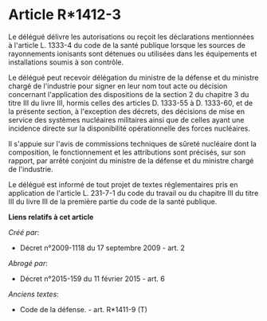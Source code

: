 # Article R*1412-3

Le délégué délivre les autorisations ou reçoit les déclarations mentionnées à l'article L. 1333-4 du code de la santé
publique lorsque les sources de rayonnements ionisants sont détenues ou utilisées dans les équipements et installations
soumis à son contrôle. 

Le délégué peut recevoir délégation du ministre de la défense et du ministre chargé de l'industrie pour signer en leur nom
tout acte ou décision concernant l'application des dispositions de la section 2 du chapitre 3 du titre III du livre III,
hormis celles des articles D. 1333-55 à D. 1333-60, et de la présente section, à l'exception des décrets, des décisions de
mise en service des systèmes nucléaires militaires ainsi que de celles ayant une incidence directe sur la disponibilité
opérationnelle des forces nucléaires. 

Il s'appuie sur l'avis de commissions techniques de sûreté nucléaire dont la composition, le fonctionnement et les
attributions sont précisés, sur son rapport, par arrêté conjoint du ministre de la défense et du ministre chargé de
l'industrie. 

Le délégué est informé de tout projet de textes réglementaires pris en application de l'article L. 231-7-1 du code du travail
ou du chapitre III du titre III du livre III de la première partie du code de la santé publique.

**Liens relatifs à cet article**

_Créé par_:

  - Décret n°2009-1118 du 17 septembre 2009 - art. 2

_Abrogé par_:

  - Décret n°2015-159 du 11 février 2015 - art. 6

_Anciens textes_:

  - Code de la défense. - art. R*1411-9 (T)
